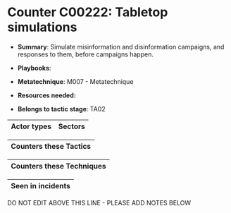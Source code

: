 # Counter C00222: Tabletop simulations

* **Summary**: Simulate misinformation and disinformation campaigns, and responses to them, before campaigns happen.

* **Playbooks**: 

* **Metatechnique**: M007 - Metatechnique

* **Resources needed:** 

* **Belongs to tactic stage**: TA02


| Actor types | Sectors |
| ----------- | ------- |



| Counters these Tactics |
| ---------------------- |



| Counters these Techniques |
| ------------------------- |



| Seen in incidents |
| ----------------- |


DO NOT EDIT ABOVE THIS LINE - PLEASE ADD NOTES BELOW